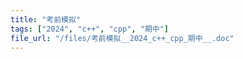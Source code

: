 ```yaml
---
title: "考前模拟"
tags: ["2024", "c++", "cpp", "期中"]
file_url: "/files/考前模拟__2024_c++_cpp_期中__.doc"
---
```



